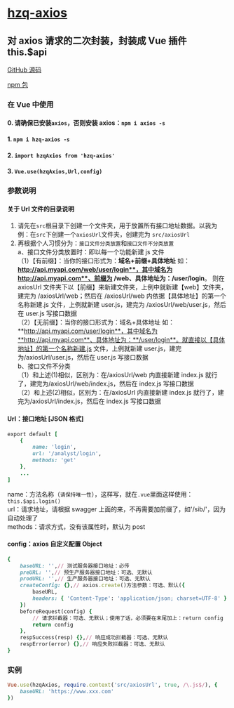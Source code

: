 # [hzq-axios](https://github.com/MrHzq/hzq-axios)

## 对 axios 请求的二次封装，封装成 Vue 插件 this.\$api

[GitHub 源码](https://github.com/MrHzq/hzq-axios)

[npm 包](https://www.npmjs.com/package/hzq-axios)

### 在 Vue 中使用

#### 0. 请确保已安装`axios`，否则安装 axios：`npm i axios -s`

#### 1. `npm i hzq-axios -s`

#### 2. `import hzqAxios from 'hzq-axios'`

#### 3. `Vue.use(hzqAxios,Url,config)`

### 参数说明

#### 关于 Url 文件的目录说明

1. 请先在`src`根目录下创建一个文件夹，用于放置所有接口地址数据。以我为例：在`src`下创建一个`axiosUrl`文件夹，创建完为 `src/axiosUrl`
1. 再根据个人习惯分为：`接口文件分类放置`和`接口文件不分类放置`<br>
   a、接口文件分类放置时：即以每一个功能新建 js 文件<br>
   （1）【有前缀】：当你的接口形式为：**域名+前缀+具体地址** 如：**http://api.myapi.com/web/user/login**，其中域名为 **http://api.myapi.com**、前缀为 **/web**、具体地址为：**/user/login**。
   则在 axiosUrl 文件夹下以【前缀】来新建文件夹，上例中就新建【web】文件夹，建完为 /axiosUrl/web；然后在 /axiosUrl/web 内依据【具体地址】的第一个名称新建.js 文件，上例就新建 user.js，建完为 /axiosUrl/web/user.js，然后在 user.js 写接口数据<br>
   （2）【无前缀】：当你的接口形式为：域名+具体地址 如：**http://api.myapi.com/user/login**，其中域名为**http://api.myapi.com**、具体地址为：**/user/login**。就直接以【具体地址】的第一个名称新建.js 文件，上例就新建 user.js，建完为/axiosUrl/user.js，然后在 user.js 写接口数据<br>
   b、接口文件不分类<br>
   （1）和上述(1)相似，区别为：在/axiosUrl/web 内直接新建 index.js 就行了，建完为/axiosUrl/web/index.js，然后在 index.js 写接口数据<br>
   （2）和上述(2)相似，区别为：在/axiosUrl 内直接新建 index.js 就行了，建完为/axiosUrl/index.js，然后在 index.js 写接口数据

#### Url：接口地址 [JSON 格式]

```ruby
export default [
    {
        name: 'login',
        url: '/analyst/login',
        methods: 'get'
    },
    ...
]
```

name：方法名称（`请保持唯一性`），这样写，就在`.vue`里面这样使用：`this.$api.login()`<br>
url：请求地址，请根据 swagger 上面的来，不再需要加前缀了，如'/sib/'，因为自动处理了<br>
methods：请求方式，没有该属性时，默认为 post

#### config：axios 自定义配置 Object

```ruby
{
    baseURL: '',// 测试服务器接口地址：必传
    preURL: '',// 预生产服务器接口地址：可选、无默认
    prodURL: '',// 生产服务器接口地址：可选、无默认
    createConfig: {},// axios.create()方法参数：可选、默认({
        baseURL,
        headers: { 'Content-Type': 'application/json; charset=UTF-8' }
    })
    beforeRequest(config) {
        // 请求拦截器：可选、无默认；使用了话，必须要在末尾加上：return config
        return config
    },
    respSuccess(resp) {},// 响应成功拦截器：可选、无默认
    respError(error) {},// 响应失败拦截器：可选、无默认
}
```

### 实例

```ruby
Vue.use(hzqAxios, require.context('src/axiosUrl', true, /\.js$/), {
    baseURL: 'https://www.xxx.com'
})
```
